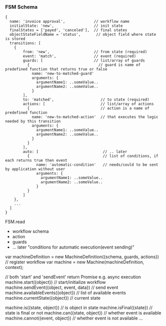 
### FSM Schema

```
{
  name: 'invoice approval',             // workflow name
  initialState: 'new',                  // init state
  finalStates = ['payed', 'canceled'],  // final states
  objectStateFieldName = 'status',       // object field where state is stored
  transitions: [
    {
        from: 'new',                    // from state (required)
        event: 'match',                 // event (required)
        guards: [                       // list/array of guards
          {                               // guard is name of predefined function that returns true or false
            name: 'new-to-matched-guard'
            arguments: {
              argumentName1: ..someValue..
              argumentName2: ..someValue..
            }
        ],
        to: 'matched',                     // to state (required)
        actions: [                         // list/array of actions
          {                                // action is a name of predefined function
            name: 'new-to-matched-action'  // that executes the logic needed by this transition
            arguments: {
              argumentName1: ..someValue..
              argumentName2: ..someValue..
            }
          }
        ],
        auto: [                             // .. later
          {                                 // list of conditions, if each returns true then event
              name: 'automatic-condition'   // needs/could to be sent by application without user
              arguments: {
                argumentName1: ..someValue..
                argumentName2: ..someValue..
              }
          }
        ]
    },
    ...
  ]
}
```

FSM.read
- workflow schema
- action
- guards
- ... later "conditions for automatic execution(event sending)"

var machineDefinition = new MachineDefinition({schema, guards, actions})
// register workflow
var machine = new Machine(machineDefinition, context);

// both 'start' and 'sendEvent' return Promise e.g. async execution
machine.start({object})                 // start/initialize workflow
machine.sendEvent({object, event, data}) // send event
machine.availableEvents({object})            // list of available events
machine.currentState({object})           // current state

machine.is({state, object})              // is object in state
machine.isFinal({state})                 // state is final or not
machine.can({state, object})             // whether event is available
machine.cannot({event, object})          // whether event is not available
...
